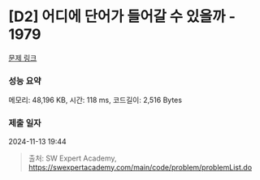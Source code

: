 # [D2] 어디에 단어가 들어갈 수 있을까 - 1979 

[문제 링크](https://swexpertacademy.com/main/code/problem/problemDetail.do?contestProbId=AV5PuPq6AaQDFAUq) 

### 성능 요약

메모리: 48,196 KB, 시간: 118 ms, 코드길이: 2,516 Bytes

### 제출 일자

2024-11-13 19:44



> 출처: SW Expert Academy, https://swexpertacademy.com/main/code/problem/problemList.do